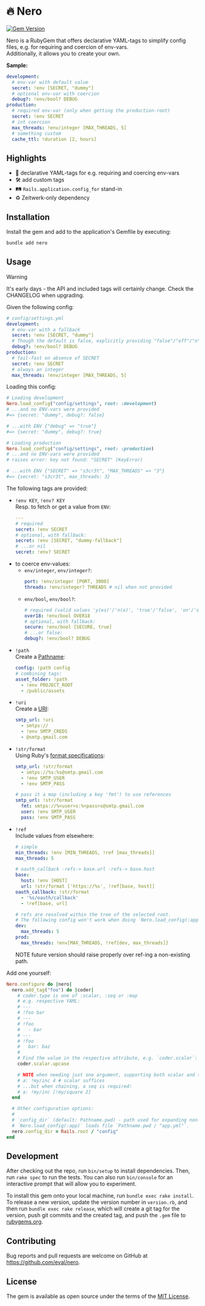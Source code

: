 # 🔥 Nero 

[![Gem Version](https://badge.fury.io/rb/nero.svg)](https://badge.fury.io/rb/nero)

Nero is a RubyGem that offers declarative YAML-tags to simplify config files, e.g. for requiring and coercion of env-vars.  
Additionally, it allows you to create your own.

**Sample:**

```yaml
development:
  # env-var with default value
  secret: !env [SECRET, "dummy"]
  # optional env-var with coercion
  debug?: !env/bool? DEBUG
production:
  # required env-var (only when getting the production-root)
  secret: !env SECRET
  # int coercion
  max_threads: !env/integer [MAX_THREADS, 5]
  # something custom
  cache_ttl: !duration [2, hours]
```

## Highlights

* 💎 declarative YAML-tags for e.g. requiring and coercing env-vars
* 🛠️ add custom tags
* 🛤️ `Rails.application.config_for` stand-in
* ♻️ Zeitwerk-only dependency

## Installation

Install the gem and add to the application's Gemfile by executing:

```bash
bundle add nero
```

## Usage

> [!WARNING]  
> It's early days - the API and included tags will certainly change. Check the CHANGELOG when upgrading.

Given the following config:
```yaml
# config/settings.yml
development:
  # env-var with a fallback
  secret: !env [SECRET, "dummy"]
  # Though the default is false, explicitly providing "false"/"off"/"n"/"no" also works.
  debug?: !env/bool? DEBUG
production:
  # fail-fast on absence of SECRET
  secret: !env SECRET
  # always an integer
  max_threads: !env/integer [MAX_THREADS, 5]
```

Loading this config:

```ruby
# Loading development
Nero.load_config("config/settings", root: :development)
# ...and no ENV-vars were provided
#=> {secret: "dummy", debug?: false}

# ...with ENV {"debug" => "true"}
#=> {secret: "dummy", debug?: true}

# Loading production
Nero.load_config("config/settings", root: :production)
# ...and no ENV-vars were provided
# raises error: key not found: "SECRET" (KeyError)

# ...with ENV {"SECRET" => "s3cr3t", "MAX_THREADS" => "3"}
#=> {secret: "s3cr3t", max_threads: 3}
```

The following tags are provided:
- `!env KEY`, `!env? KEY`  
  Resp. to fetch or get a value from `ENV`:
  ```yaml
  ---
  # required
  secret: !env SECRET
  # optional, with fallback:
  secret: !env [SECRET, "dummy-fallback"]
  # ...or nil
  secret: !env? SECRET
  ```
- to coerce env-values:
  - `env/integer`, `env/integer?`:  
    ```yaml
    port: !env/integer [PORT, 3000]
    threads: !env/integer? THREADS # nil when not provided
    ```
  - `env/bool`, `env/bool?`:  
    ```yaml
    # required (valid values 'y(es)'/'n(o)', 'true'/'false', 'on'/'off')
    over18: !env/bool OVER18
    # optional, with fallback:
    secure: !env/bool [SECURE, true]
    # ...or false:
    debug?: !env/bool? DEBUG
    ```
- `!path`  
  Create a [Pathname](https://rubyapi.org/3.4/o/pathname):
  ```yaml
  config: !path config
  # combining tags:
  asset_folder: !path
    - !env PROJECT_ROOT
    - /public/assets
  ```
- `!uri`  
  Create a [URI](https://rubyapi.org/3.4/o/uri):
  ```yaml
  smtp_url: !uri
    - smtps://
    - !env SMTP_CREDS
    - @smtp.gmail.com
  ```
- `!str/format`  
  Using Ruby's [format specifications](https://docs.ruby-lang.org/en/master/format_specifications_rdoc.html):
  ```yaml
  smtp_url: !str/format
    - smtps://%s:%s@smtp.gmail.com
    - !env SMTP_USER
    - !env SMTP_PASS
  
  # pass it a map (including a key 'fmt') to use references
  smtp_url: !str/format
    fmt: smtps://%<user>s:%<pass>s@smtp.gmail.com
    user: !env SMTP_USER
    pass: !env SMTP_PASS
  ```
- `!ref`  
  Include values from elsewhere:
  ```yaml
  # simple
  min_threads: !env [MIN_THREADS, !ref [max_threads]]
  max_threads: 5
  
  # oauth_callback -refs-> base.url -refs-> base.host
  base:
    host: !env [HOST]
    url: !str/format ['https://%s', !ref[base, host]]
  oauth_callback: !str/format
    - '%s/oauth/callback'
    - !ref[base, url]

  # refs are resolved within the tree of the selected root.
  # The following config won't work when doing `Nero.load_config(:app, root: :prod)`
  dev:
    max_threads: 5
  prod:
    max_threads: !env[MAX_THREADS, !ref[dev, max_threads]]
  ```
  NOTE future version should raise properly over ref-ing a non-existing path.
  

Add one yourself:
```ruby
Nero.configure do |nero|
  nero.add_tag("foo") do |coder|
    # coder.type is one of :scalar, :seq or :map
    # e.g. respective YAML:
    # ---
    # !foo bar
    # ---
    # !foo
    #   - bar
    # ---
    # !foo
    #   bar: baz
    #
    # Find the value in the respective attribute, e.g. `coder.scalar`:
    coder.scalar.upcase

    # NOTE when needing just one argument, supporting both scalar and seq allows for chaining:
    # a: !my/inc 4 # scalar suffices
    # ...but when chaining, a seq is required:
    # a: !my/inc [!my/square 2]
  end

  # Other configuration options:
  #
  # `config_dir` (default: Pathname.pwd) - path used for expanding non-Pathnames passed to `load_config`, e.g.
  # `Nero.load_config(:app)` loads file `Pathname.pwd / "app.yml"`.
  nero.config_dir = Rails.root / "config"
end
```

## Development

After checking out the repo, run `bin/setup` to install dependencies. Then, run `rake spec` to run the tests. You can also run `bin/console` for an interactive prompt that will allow you to experiment.

To install this gem onto your local machine, run `bundle exec rake install`. To release a new version, update the version number in `version.rb`, and then run `bundle exec rake release`, which will create a git tag for the version, push git commits and the created tag, and push the `.gem` file to [rubygems.org](https://rubygems.org).

## Contributing

Bug reports and pull requests are welcome on GitHub at https://github.com/eval/nero.

## License

The gem is available as open source under the terms of the [MIT License](https://opensource.org/licenses/MIT).
